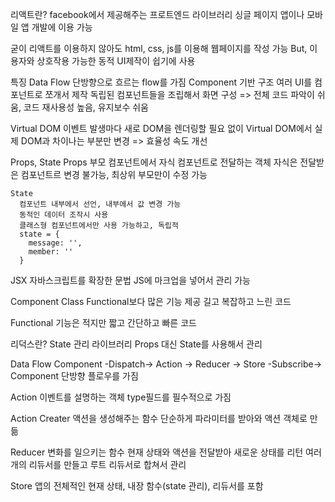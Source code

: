 리액트란?
  facebook에서 제공해주는 프로트엔드 라이브러리
  싱글 페이지 앱이나 모바일 앱 개발에 이용 가능

  굳이 리액트를 이용하지 않아도 html, css, js를 이용해 웹페이지를 작성 가능
  But, 이용자와 상호작용 가능한 동적 UI제작이 쉽기에 사용

특징
  Data Flow
  단방향으로 흐르는 flow를 가짐
  Component 기반 구조
  여러 UI를 컴포넌트로 쪼개서 제작
  독립된 컴포넌트들을 조립해서 화면 구성
  => 전체 코드 파악이 쉬움, 코드 재사용성 높음, 유지보수 쉬움

  Virtual DOM
    이벤트 발생마다 새로 DOM을 렌더링할 필요 없이
    Virtual DOM에서 실제 DOM과 차이나는 부분만 변경
    => 효율성 속도 개선

  Props, State
    Props
      부모 컴포넌트에서 자식 컴포넌트로 전달하는 객체
      자식은 전달받은 컴포넌트르 변경 불가능, 최상위 부모만이 수정 가능
      <Message 
              messages={messages}
              current={current}
      />

    State
      컴포넌트 내부에서 선언, 내부에서 값 변경 가능
      동적인 데이터 조작시 사용
      클래스형 컴포넌트에서만 사용 가능하고, 독립적
      state = {
        message: '',
        member: ''
      }

  JSX
    자바스크립트를 확장한 문법
    JS에 마크업을 넣어서 관리 가능

Component
  Class
    Functional보다 많은 기능 제공
    길고 복잡하고 느린 코드
  
  Functional
    기능은 적지만 짧고 간단하고 빠른 코드




리덕스란?
  State 관리 라이브러리
  Props 대신 State를 사용해서 관리

Data Flow
  Component -Dispatch-> Action -> Reducer -> Store -Subscribe-> Component
  단방향 플로우를 가짐

Action
  이벤트를 설명하는 객체
  type필드를 필수적으로 가짐

Action Creater
  액션을 생성해주는 함수
  단순하게 파라미터를 받아와 액션 객체로 만듦

Reducer
  변화를 일으키는 함수
  현재 상태와 액션을 전달받아 새로운 상태를 리턴
  여러 개의 리듀서를 만들고 루트 리듀서로 합쳐서 관리

Store
  앱의 전체적인 현재 상태, 내장 함수(state 관리), 리듀서를 포함
